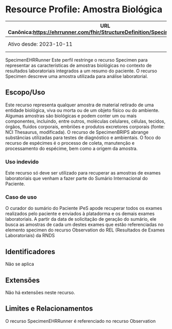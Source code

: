 # Resource Profile: Amostra Biológica
| URL Canônica:https://ehrrunner.com/fhir/StructureDefinition/SpecimenEhrRunner | Versão: 0.0.1 |
|------------------------------------------------------------------------------------------------|-------------|
| Ativo desde: 2023-10-11                                                                        | Nome computável: SpecimenEhrRunner |

SpecimenEHRRunner
Este perfil restringe o recurso Specimen para representar as características de amostras biológicas no contexto de resultados laboratoriais integrados a um resumo do paciente. O recurso Specimen descreve uma amostra utilizada para análise laboratorial.
## Escopo/Uso
Este recurso representa qualquer amostra de material retirado de uma entidade biológica, viva ou morta ou de um objeto físico ou do ambiente. Algumas amostras são biológicas e podem conter um ou mais componentes, incluindo, entre outros, moléculas celulares, células, tecidos, órgãos, fluidos corporais, embriões e produtos excretores corporais (fonte: NCI Thesaurus, modificada). O recurso de SpecimenBRIPS abrange substâncias utilizadas para testes de diagnóstico e ambientais. O foco do recurso de espécimes é o processo de coleta, manutenção e processamento do espécime, bem como a origem da amostra.
### Uso indevido
Este recurso só deve ser utilizado para recuperar as amostras de exames laboratoriais que venham a fazer parte do Sumário Internacional do Paciente.
### Caso de uso
O curador do sumário do Paciente iPeS apode recuperar todos os exames realizados pelo paciente e enviados à platadorma e os demais exames laboratoriais.  A partir da data de solicitação de geração do sumário, ele busca as amostras de cada um destes exames que estão referenciadas no elemento specimen do recurso Observation do  REL (Resultados de Exames Laboratoriais) da RNDS
## Identificadores
Não se aplica
## Extensões
Não há extensões neste recurso.
## Limites e Relacionamentos
O recurso SpecimenEHRRunner é referenciado no recurso Observation

